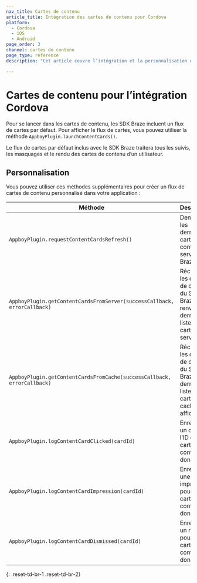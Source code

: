 ```yaml
---
nav_title: Cartes de contenu
article_title: Intégration des cartes de contenu pour Cordova
platform: 
  - Cordova
  - iOS
  - Android
page_order: 3
channel: cartes de contenu
page_type: reference
description: "Cet article couvre l’intégration et la personnalisation des cartes de contenu pour Cordova."

---
```


# Cartes de contenu pour l’intégration Cordova

Pour se lancer dans les cartes de contenu, les SDK Braze incluent un flux de cartes par défaut. Pour afficher le flux de cartes, vous pouvez utiliser la méthode `AppboyPlugin.launchContentCards()`.

Le flux de cartes par défaut inclus avec le SDK Braze traitera tous les suivis, les masquages et le rendu des cartes de contenu d’un utilisateur.

## Personnalisation

Vous pouvez utiliser ces méthodes supplémentaires pour créer un flux de cartes de contenu personnalisé dans votre application :

|Méthode | Description |
|---|---|
|`AppboyPlugin.requestContentCardsRefresh()`|Demande les dernières cartes de contenu au serveur Braze SDK.|
|`AppboyPlugin.getContentCardsFromServer(successCallback, errorCallback)`|Récupère les cartes de contenu du SDK Braze Cela renverra la dernière liste de cartes du serveur.|
|`AppboyPlugin.getContentCardsFromCache(successCallback, errorCallback)`|Récupère les cartes de contenu du SDK Braze La dernière liste des cartes du cache sera affichée.|
|`AppboyPlugin.logContentCardClicked(cardId)`|Enregistre un clic pour l’ID de carte de contenu donné.|
|`AppboyPlugin.logContentCardImpression(cardId)`|Enregistre une impression pour l’ID de carte de contenu donné.|
|`AppboyPlugin.logContentCardDismissed(cardId)`|Enregistre un rejet pour l’ID de carte de contenu donné.|
{: .reset-td-br-1 .reset-td-br-2}
